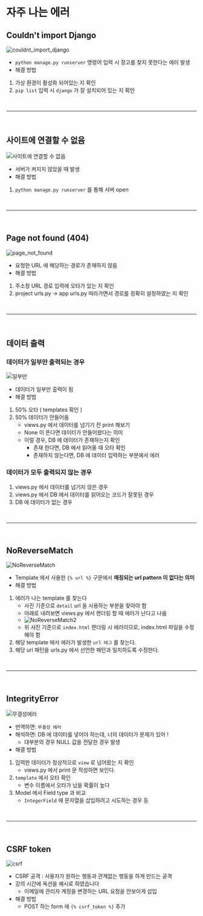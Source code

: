 # 자주 나는 에러

## Couldn't import Django

![couldnt_import_django](./images/couldnt_import_django.PNG)

- `python manage.py runserver` 명령어 입력 시 장고를 찾지 못한다는 에러 발생
- 해결 방법
1. 가상 환경이 활성화 되어있는 지 확인
2. `pip list` 입력 시 `django` 가 잘 설치되어 있는 지 확인

<br>
<hr>
<br>

## 사이트에 연결할 수 없음

![사이트에 연결할 수 없음](./images/%EC%82%AC%EC%9D%B4%ED%8A%B8%EC%97%90%EC%97%B0%EA%B2%B0%ED%95%A0%EC%88%98%EC%97%86%EC%9D%8C.PNG)

- 서버가 켜지지 않았을 때 발생
- 해결 방법
1. `python manage.py runserver` 를 통해 서버 open

<br>
<hr>
<br>

## Page not found (404)

![page_not_found](./images/404_Page_not_found.PNG)

- 요청한 URL 에 해당하는 경로가 존재하지 않음
- 해결 방법
1. 주소창 URL 경로 입력에 오타가 있는 지 확인
2. project urls.py -> app urls.py 따라가면서 경로를 정확히 설정하였는 지 확인

<br>
<hr>
<br>

## 데이터 출력

### 데이터가 일부만 출력되는 경우

![일부만](./images/%EC%9D%BC%EB%B6%80%EB%A7%8C.PNG)

- 데이터가 일부만 출력이 됨
- 해결 방법
1. 50% 오타 ( templates 확인 )
2. 50% 데이터가 안들어옴
   - views.py 에서 데이터를 넘기기 전 print 해보기
   - None 이 뜬다면 데이터가 안들어왔다는 의미
   - 이럴 경우, DB 에 데이터가 존재하는지 확인
     - 존재 한다면, DB 에서 읽어올 때 오타 확인
     - 존재하지 않는다면, DB 에 데이터 입력하는 부분에서 에러

### 데이터가 모두 출력되지 않는 경우

1. views.py 에서 데이터를 넘기지 않은 경우
2. views.py 에서 DB 에서 데이터를 읽어오는 코드가 잘못된 경우
3. DB 에 데이터가 없는 경우

<br>
<hr>
<br>

## NoReverseMatch

![NoReverseMatch](./images/NoReverseMatch.PNG)

- Template 에서 사용한 `{% url %}` 구문에서 __매칭되는 url pattern 이 없다는 의미__
- 해결 방법
1. 에러가 나는 template 를 찾는다
   - 사진 기준으로 `detail` url 을 사용하는 부분을 찾아야 함 
   - 아래로 내려보면 views.py 에서 랜더링 할 때 에러가 난다고 나옴
   - ![NoReverseMatch2](./images/noreversematch2.PNG)
   - 위 사진 기준으로 `index.html` 랜더링 시 에러이므로, index.html 파일을 수정해야 함
2. 해당 template 에서 에러가 발생한 `url 태그` 를 찾는다.
3. 해당 url 패턴을 urls.py 에서 선언한 패턴과 일치하도록 수정한다.

<br>
<hr>
<br>

## IntegrityError

![무결성에러](./images/IntegrityError.PNG)

- 번역하면: `무결성 에러`
- 해석하면: DB 에 데이터를 넣어야 하는데, 너의 데이터가 문제가 있어 !
  - 대부분의 경우 NULL 값을 전달한 경우 발생
- 해결 방법
1. 입력한 데이터가 정상적으로 `view` 로 넘어왔는 지 확인
   - views.py 에서 print 문 작성하면 보인다.
2. `template` 에서 오타 확인
   - 변수 이름에서 오타가 났을 확률이 높다
3. Model 에서 Field type 과 비교
   - `IntegerField` 에 문자열을 삽입하려고 시도하는 경우 등

<br>
<hr>
<br>

## CSRF token

![csrf](./images/csrf.PNG)

- CSRF 공격 : 사용자가 원하는 행동과 관계없는 행동을 하게 만드는 공격
- 강의 시간에 옥션을 예시로 하였습니다
  - 이메일에 관리자 계정을 변경하는 URL 요청을 안보이게 삽입
- 해결 방법
  - POST 하는 form 에 `{% csrf_token %}` 추가
